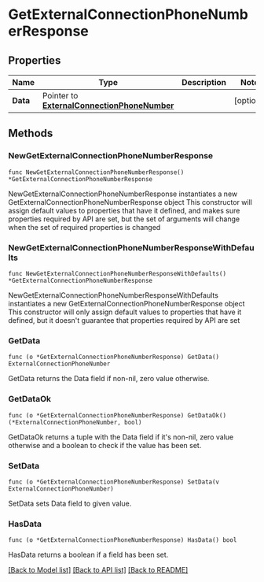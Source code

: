 # GetExternalConnectionPhoneNumberResponse

## Properties

Name | Type | Description | Notes
------------ | ------------- | ------------- | -------------
**Data** | Pointer to [**ExternalConnectionPhoneNumber**](ExternalConnectionPhoneNumber.md) |  | [optional] 

## Methods

### NewGetExternalConnectionPhoneNumberResponse

`func NewGetExternalConnectionPhoneNumberResponse() *GetExternalConnectionPhoneNumberResponse`

NewGetExternalConnectionPhoneNumberResponse instantiates a new GetExternalConnectionPhoneNumberResponse object
This constructor will assign default values to properties that have it defined,
and makes sure properties required by API are set, but the set of arguments
will change when the set of required properties is changed

### NewGetExternalConnectionPhoneNumberResponseWithDefaults

`func NewGetExternalConnectionPhoneNumberResponseWithDefaults() *GetExternalConnectionPhoneNumberResponse`

NewGetExternalConnectionPhoneNumberResponseWithDefaults instantiates a new GetExternalConnectionPhoneNumberResponse object
This constructor will only assign default values to properties that have it defined,
but it doesn't guarantee that properties required by API are set

### GetData

`func (o *GetExternalConnectionPhoneNumberResponse) GetData() ExternalConnectionPhoneNumber`

GetData returns the Data field if non-nil, zero value otherwise.

### GetDataOk

`func (o *GetExternalConnectionPhoneNumberResponse) GetDataOk() (*ExternalConnectionPhoneNumber, bool)`

GetDataOk returns a tuple with the Data field if it's non-nil, zero value otherwise
and a boolean to check if the value has been set.

### SetData

`func (o *GetExternalConnectionPhoneNumberResponse) SetData(v ExternalConnectionPhoneNumber)`

SetData sets Data field to given value.

### HasData

`func (o *GetExternalConnectionPhoneNumberResponse) HasData() bool`

HasData returns a boolean if a field has been set.


[[Back to Model list]](../README.md#documentation-for-models) [[Back to API list]](../README.md#documentation-for-api-endpoints) [[Back to README]](../README.md)



